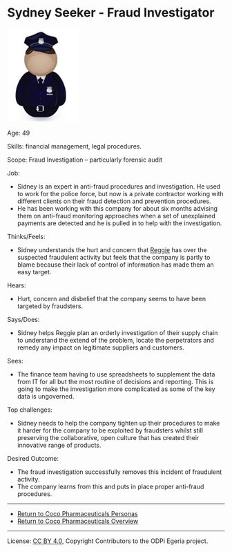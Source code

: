 <!-- SPDX-License-Identifier: CC-BY-4.0 -->
<!-- Copyright Contributors to the ODPi Egeria project. -->

# Sydney Seeker - Fraud Investigator

![Icon](sidney-seeker.png)

Age: 49

Skills: financial management, legal procedures.

Scope: Fraud Investigation – particularly forensic audit

Job:
* Sidney is an expert in anti-fraud procedures and investigation.
He used to work for the police force, but now is a private contractor
working with different clients on their fraud detection
and prevention procedures.
* He has been working with this company for about six months
advising them on anti-fraud monitoring approaches when a set
of unexplained payments are detected and he is pulled in to
help with the investigation.

Thinks/Feels:
* Sidney understands the hurt and concern that [Reggie](reggie-mint.md)
has over the suspected fraudulent activity but feels that the
company is partly to blame because their lack of control of
information has made them an easy target.

Hears:
* Hurt, concern and disbelief that the company seems to have
been targeted by fraudsters.

Says/Does:
* Sidney helps Reggie plan an orderly investigation of their
supply chain to understand the extend of the problem,
locate the perpetrators and remedy any impact on legitimate
suppliers and customers.

Sees:
* The finance team having to use spreadsheets to supplement
the data from IT for all but the most routine of decisions and reporting.
This is going to make the investigation more complicated
as some of the key data is ungoverned.

Top challenges:
* Sidney needs to help the company tighten up their procedures to
make it harder for the company to be exploited by fraudsters
whilst still preserving the collaborative, open culture that
has created their innovative range of products.

Desired Outcome:
* The fraud investigation successfully removes this incident
of fraudulent activity.
* The company learns from this and puts in place proper anti-fraud procedures.

----
* [Return to Coco Pharmaceuticals Personas](.)
* [Return to Coco Pharmaceuticals Overview](..)

----
License: [CC BY 4.0](https://creativecommons.org/licenses/by/4.0/),
Copyright Contributors to the ODPi Egeria project.
